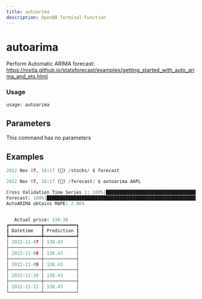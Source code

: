 ```yaml
---
title: autoarima
description: OpenBB Terminal Function
---
```


# autoarima

Perform Automatic ARIMA forecast: https://nixtla.github.io/statsforecast/examples/getting_started_with_auto_arima_and_ets.html

### Usage 
```python
usage: autoarima
```

## Parameters

This command has no parameters


## Examples

```python
2022 Nov 07, 16:17 (🦋) /stocks/ $ forecast

2022 Nov 07, 16:17 (🦋) /forecast/ $ autoarima AAPL

Cross Validation Time Series 1: 100%|█████████████████████████████████████████████████████████████████████████████████████████████████████████████████████████████████████| 115/115 [00:2100:00,  5.31it/s]
Forecast: 100%|███████████████████████████████████████████████████████████████████████████████████████████████████████████████████████████████████████████████████████████████| 1/1 [00:0000:00,  1.68it/s]
AutoARIMA obtains MAPE: 2.86% 


   Actual price: 138.38    
┏━━━━━━━━━━━━┳━━━━━━━━━━━━┓
┃ Datetime   ┃ Prediction ┃
┡━━━━━━━━━━━━╇━━━━━━━━━━━━┩
│ 2022-11-07 │ 138.43     │
├────────────┼────────────┤
│ 2022-11-08 │ 138.43     │
├────────────┼────────────┤
│ 2022-11-09 │ 138.43     │
├────────────┼────────────┤
│ 2022-11-10 │ 138.43     │
├────────────┼────────────┤
│ 2022-11-11 │ 138.43     │
└────────────┴────────────┘
```

